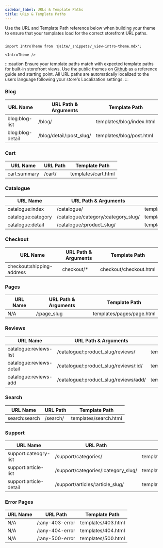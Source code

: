 ```yaml
---
sidebar_label: URLs & Template Paths
title: URLs & Template Paths
---
```


Use the URL and Template Path reference below when building your theme to ensure that your templates load for the correct storefront URL paths.

```mdx-code-block

import IntroTheme from '@site/_snippets/_view-intro-theme.mdx';

<IntroTheme />

```

:::caution
Ensure your template paths match with expected template paths for built-in storefront views. Use the public themes on [Github](https://github.com/29next/) as a reference guide and starting point. All URL paths are automatically localized to the users language following your store's Localization settings.
:::


### Blog

| URL Name | URL Path & Arguments | Template Path |
| --- | --- | --- |
| blog:blog-list | /blog/ | templates/blog/index.html |
| blog:blog-detail | /blog/detail/:post_slug/ | templates/blog/post.html |

### Cart

| URL Name | URL Path | Template Path |
| --- | --- | --- |
| cart:summary | /cart/ | templates/cart.html |

### Catalogue

| URL Name | URL Path & Arguments | Template Path |
| --- | --- | --- |
| catalogue:index | /catalogue/ | templates/catalogue/index.html |
| catalogue:category | /catalogue/category/:category_slug/ | templates/catalogue/category.html |
| catalogue:detail | /catalogue/:product_slug/ | templates/catalogue/product.html |



### Checkout

| URL Name | URL Path & Arguments | Template Path |
| --- | --- | --- |
| checkout:shipping-address | checkout/* | checkout/checkout.html |

### Pages

| URL Name | URL Path & Arguments | Template Path |
| --- | --- | --- |
| N/A | /:page_slug | templates/pages/page.html |


### Reviews
| URL Name | URL Path & Arguments | Template Path |
| --- | --- | --- |
| catalogue:reviews-list | /catalogue/:product_slug/reviews/ | templates/reviews/index.html |
| catalogue:reviews-detail | /catalogue/:product_slug/reviews/:id/ | templates/reviews/review.html |
| catalogue:reviews-add | /catalogue/:product_slug/reviews/add/ | templates/reviews/form.html |

### Search

| URL Name | URL Path | Template Path |
| --- | --- | --- |
| search:search | /search/ | templates/search.html |

### Support

| URL Name | URL Path | Template Path |
| --- | --- | --- |
| support:cateogry-list | /support/categories/ | templates/support/index.html |
| support:article-list | /support/categories/:category_slug/ | templates/support/category.html |
| support:article-detail | /support/articles/:article_slug/ | templates/support/article.html |

### Error Pages

| URL Name | URL Path | Template Path |
| --- | --- | --- |
| N/A | /:any-403-error | templates/403.html |
| N/A | /:any-404-error | templates/404.html |
| N/A | /:any-500-error | templates/500.html |
